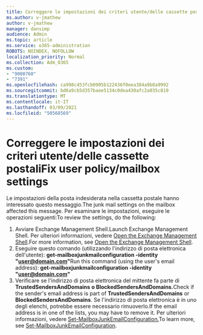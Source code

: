 ```yaml
---
title: Correggere le impostazioni dei criteri utente/delle cassette postali
ms.author: v-jmathew
author: v-jmathew
manager: dansimp
audience: Admin
ms.topic: article
ms.service: o365-administration
ROBOTS: NOINDEX, NOFOLLOW
localization_priority: Normal
ms.collection: Adm_O365
ms.custom:
- "9000760"
- "7391"
ms.openlocfilehash: ca998c453fcb0905b122436f0eea384a9b8a9992
ms.sourcegitcommit: bd6a9cb5d357baee5134c0dea430afc2a035c810
ms.translationtype: MT
ms.contentlocale: it-IT
ms.lasthandoff: 03/09/2021
ms.locfileid: "50568569"
---
```

# <a name="fix-user-policymailbox-settings"></a><span data-ttu-id="4663e-102">Correggere le impostazioni dei criteri utente/delle cassette postali</span><span class="sxs-lookup"><span data-stu-id="4663e-102">Fix user policy/mailbox settings</span></span>

<span data-ttu-id="4663e-103">Le impostazioni della posta indesiderata nella cassetta postale hanno interessato questo messaggio.</span><span class="sxs-lookup"><span data-stu-id="4663e-103">The junk mail settings on the mailbox affected this message.</span></span> <span data-ttu-id="4663e-104">Per esaminare le impostazioni, eseguire le operazioni seguenti:</span><span class="sxs-lookup"><span data-stu-id="4663e-104">To review the settings, do the following:</span></span>

1. <span data-ttu-id="4663e-105">Avviare Exchange Management Shell.</span><span class="sxs-lookup"><span data-stu-id="4663e-105">Launch Exchange Management Shell.</span></span> <span data-ttu-id="4663e-106">Per ulteriori informazioni, vedere [Open the Exchange Management Shell](https://go.microsoft.com/fwlink/?linkid=2101432).</span><span class="sxs-lookup"><span data-stu-id="4663e-106">For more information, see [Open the Exchange Management Shell](https://go.microsoft.com/fwlink/?linkid=2101432).</span></span>
2. <span data-ttu-id="4663e-107">Eseguire questo comando (utilizzando l'indirizzo di posta elettronica dell'utente):  **get-mailboxjunkmailconfiguration -identity "user@domain.com"**</span><span class="sxs-lookup"><span data-stu-id="4663e-107">Run this command (using the user's email address):  **get-mailboxjunkmailconfiguration -identity "user@domain.com"**</span></span>
3. <span data-ttu-id="4663e-108">Verificare se l'indirizzo di posta elettronica del mittente fa parte di **TrustedSendersAndDomains** **o BlockedSendersAndDomains.**</span><span class="sxs-lookup"><span data-stu-id="4663e-108">Check if the sender's email address is part of **TrustedSendersAndDomains** or **BlockedSendersAndDomains**.</span></span> <span data-ttu-id="4663e-109">Se l'indirizzo di posta elettronica è in uno degli elenchi, potrebbe essere necessario rimuoverlo.</span><span class="sxs-lookup"><span data-stu-id="4663e-109">If the email address is in one of the lists, you may have to remove it.</span></span> <span data-ttu-id="4663e-110">Per ulteriori informazioni, vedere [Set-MailboxJunkEmailConfiguration.](https://go.microsoft.com/fwlink/?linkid=2101047)</span><span class="sxs-lookup"><span data-stu-id="4663e-110">To learn more, see [Set-MailboxJunkEmailConfiguration](https://go.microsoft.com/fwlink/?linkid=2101047).</span></span>
